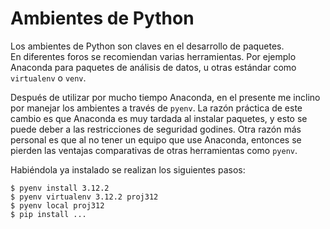 # Ambientes de Python  

Los ambientes de Python son claves en el desarrollo de paquetes.  
En diferentes foros se recomiendan varias herramientas.  Por ejemplo Anaconda 
para paquetes de análisis de datos, u otras estándar como `virtualenv` o `venv`.  

Después de utilizar por mucho tiempo Anaconda, en el presente me inclino por manejar 
los ambientes a través de `pyenv`.  La razón práctica de este cambio es que Anaconda 
es muy tardada al instalar paquetes, y esto se puede deber a las restricciones de 
seguridad godines.  Otra razón más personal es que al no tener un equipo que use
Anaconda, entonces se pierden las ventajas comparativas de otras herramientas como `pyenv`.  

Habiéndola ya instalado se realizan los siguientes pasos:  

```shell
$ pyenv install 3.12.2
$ pyenv virtualenv 3.12.2 proj312
$ pyenv local proj312
$ pip install ... 
```

